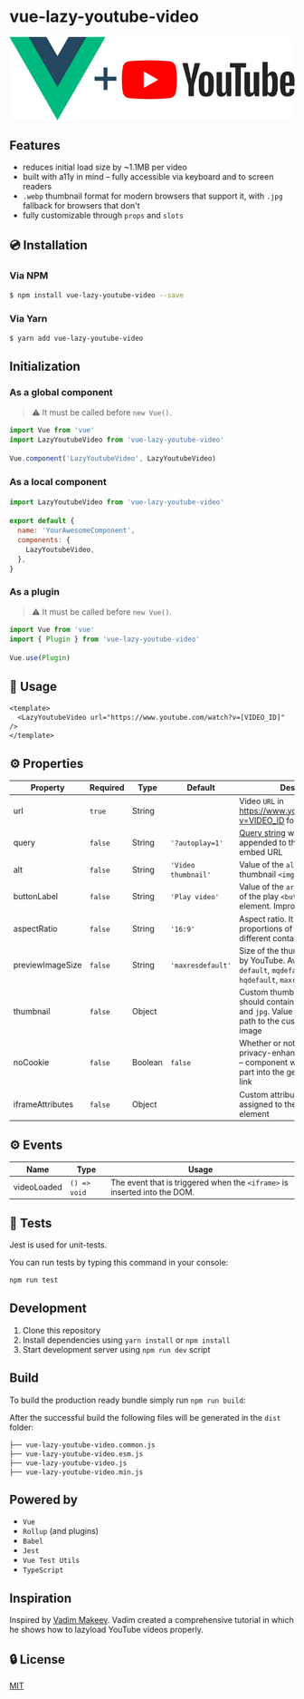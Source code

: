 # vue-lazy-youtube-video

![Vue.js logo plus YouTube logo](./assets/img.jpg)

## Features

- reduces initial load size by ~1.1MB per video
- built with a11y in mind – fully accessible via keyboard and to screen readers
- `.webp` thumbnail format for modern browsers that support it, with `.jpg` fallback for browsers that don't
- fully customizable through `props` and `slots`

## 💿 Installation

### Via NPM

```bash
$ npm install vue-lazy-youtube-video --save
```

### Via Yarn

```bash
$ yarn add vue-lazy-youtube-video
```

## Initialization

### As a global component

> ⚠️ It must be called before `new Vue()`.

```js
import Vue from 'vue'
import LazyYoutubeVideo from 'vue-lazy-youtube-video'

Vue.component('LazyYoutubeVideo', LazyYoutubeVideo)
```

### As a local component

```js
import LazyYoutubeVideo from 'vue-lazy-youtube-video'

export default {
  name: 'YourAwesomeComponent',
  components: {
    LazyYoutubeVideo,
  },
}
```

### As a plugin

> ⚠️ It must be called before `new Vue()`.

```js
import Vue from 'vue'
import { Plugin } from 'vue-lazy-youtube-video'

Vue.use(Plugin)
```

## 🚀 Usage

```vue
<template>
  <LazyYoutubeVideo url="https://www.youtube.com/watch?v=[VIDEO_ID]" />
</template>
```

## ⚙️ Properties

| Property         | Required | Type    | Default             | Description                                                                                                                          |
| ---------------- | -------- | ------- | ------------------- | ------------------------------------------------------------------------------------------------------------------------------------ |
| url              | `true`   | String  |                     | Video `URL` in https://www.youtube.com/watch?v=VIDEO_ID format                                                                       |
| query            | `false`  | String  | `'?autoplay=1'`     | [Query string](https://en.wikipedia.org/wiki/Query_string) which will be appended to the generated embed URL                         |
| alt              | `false`  | String  | `'Video thumbnail'` | Value of the `alt` attribute of the thumbnail `<img />` element                                                                      |
| buttonLabel      | `false`  | String  | `'Play video'`      | Value of the `aria-label` attribute of the play `<button></button>` element. Improves a11y                                           |
| aspectRatio      | `false`  | String  | `'16:9'`            | Aspect ratio. It helps to save proportions of the video on different container sizes                                                 |
| previewImageSize | `false`  | String  | `'maxresdefault'`   | Size of the thumbnail, generated by YouTube. Available variants: `default`, `mqdefault`, `sddefault`, `hqdefault`, `maxresdefault`   |
| thumbnail        | `false`  | Object  |                     | Custom thumbnail object, which should contain two keys: `webp` and `jpg`. Value of the key is the path to the custom thumbnail image |
| noCookie         | `false`  | Boolean | `false`             | Whether or not to enable privacy-enhanced mode. If `true` – component will insert `-nocookie` part into the generated embed link     |
| iframeAttributes | `false`  | Object  |                     | Custom attributes that will be assigned to the `<iframe />` element                                                                  |

## ⚙️ Events

| Name        | Type         | Usage                                                                     |
| ----------- | ------------ | ------------------------------------------------------------------------- |
| videoLoaded | `() => void` | The event that is triggered when the `<iframe>` is inserted into the DOM. |

## 💉 Tests

Jest is used for unit-tests.

You can run tests by typing this command in your console:

```bash
npm run test
```

## Development

1. Clone this repository
2. Install dependencies using `yarn install` or `npm install`
3. Start development server using `npm run dev` script

## Build

To build the production ready bundle simply run `npm run build`:

After the successful build the following files will be generated in the `dist` folder:

```
├── vue-lazy-youtube-video.common.js
├── vue-lazy-youtube-video.esm.js
├── vue-lazy-youtube-video.js
├── vue-lazy-youtube-video.min.js
```

## Powered by

- `Vue`
- `Rollup` (and plugins)
- `Babel`
- `Jest`
- `Vue Test Utils`
- `TypeScript`

## Inspiration

Inspired by [Vadim Makeev](https://pepelsbey.net). Vadim created a comprehensive tutorial in which he shows how to lazyload YouTube videos properly.

## 🔒 License

[MIT](http://opensource.org/licenses/MIT)
